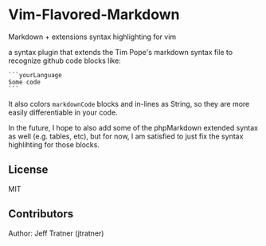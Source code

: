 Vim-Flavored-Markdown
=====================

Markdown + extensions syntax highlighting for vim

a syntax plugin that extends the Tim Pope's markdown syntax file to recognize
github code blocks like:

    ```yourLanguage
    Some code
    ```

It also colors `markdownCode` blocks and in-lines as String, so they are more
easily differentiable in your code.

In the future, I hope to also add some of the phpMarkdown extended syntax as
well (e.g. tables, etc), but for now, I am satisfied to just fix the syntax
highlihting for those blocks.

License
-------

MIT

Contributors
------------

Author: Jeff Tratner (jtratner)

